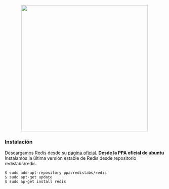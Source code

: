 <p align="center">
  <img src="https://upload.wikimedia.org/wikipedia/commons/thumb/6/6b/Redis_Logo.svg/1200px-Redis_Logo.svg.png" width= "400">
</p>

###  Instalación

Descargamos Redis desde su [página oficial.](https://redis.io/download) 
**Desde la PPA oficial de ubuntu**
Instalamos la última versión estable de Redis desde repositorio redislabs/redis.

    $ sudo add-apt-repository ppa:redislabs/redis
    $ sudo apt-get update 
    $ sudo ap-get install redis
